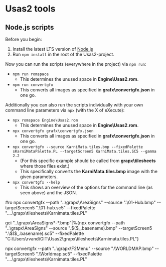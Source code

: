 # Usas2 tools

## Node.js scripts

Before you begin:

1. Install the latest LTS version of [Node.js](https://nodejs.org/en)
2. Run `npm install` in the root of the Usas2-project.

Now you can run the scripts (everywhere in the project) via `npm run`:

* `npm run romspace`
  * This determines the unused space in **Engine\Usas2.rom**.
* `npm run convertgfx`
  * This converts all images as specified in **grafx\convertgfx.json** in one go.

Additionally you can also run the scripts individually with your own command line parameters via `npx` (with the X of eXecute):

* `npx romspace Engine\Usas2.rom`
  * This determines the unused space in **Engine\Usas2.rom**.
* `npx convertgfx grafx\convertgfx.json`
  * This converts all images as specified in **grafx\convertgfx.json** in one go.
* `npx convertgfx --source KarniMata.tiles.bmp --fixedPalette sKarniMataPalette.PL --targetScreen5 KarniMata.tiles.SC5 --gamma 2.2`
  * (For this specific example should be called from **grapx\tilesheets** where those files exist.)
  * This specifically converts the **KarniMata.tiles.bmp** image with the given parameters.
* `npx convertgfx --help`
  * This shows an overview of the options for the command line (as seen above) and the JSON.


#ro
npx convertgfx --path "..\grapx\AreaSigns" --source ".\01-Hub.bmp" --targetScreen5 ".\01-hub.sc5" --fixedPalette "..\..\grapx\tilesheets\Karnimata.tiles.PL"

gci "..\grapx\AreaSigns\*-*.bmp"|%{npx convertgfx --path "..\grapx\AreaSigns" --source ".\$($_.basename).bmp" --targetScreen5 ".\$($_.basename).sc5" --fixedPalette "C:\Users\rvand\GIT\Usas2\grapx\tilesheets\Karnimata.tiles.PL"}

npx convertgfx --path "..\grapx\F2Menu" --source ".\WORLDMAP.bmp" --targetScreen5 ".\Worldmap.sc5" --fixedPalette "..\..\grapx\tilesheets\Karnimata.tiles.PL"

